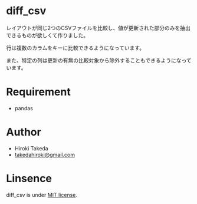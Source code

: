 # diff_csv

レイアウトが同じ2つのCSVファイルを比較し、値が更新された部分のみを抽出できるものが欲しくて作りました。

行は複数のカラムをキーに比較できるようになっています。

また、特定の列は更新の有無の比較対象から除外することもできるようになっています。

# Requirement

- pandas

# Author

- Hiroki Takeda
- takedahiroki@gmail.com

# Linsence

diff_csv is under [MIT license](https://en.wikipedia.org/wiki/MIT_License).
